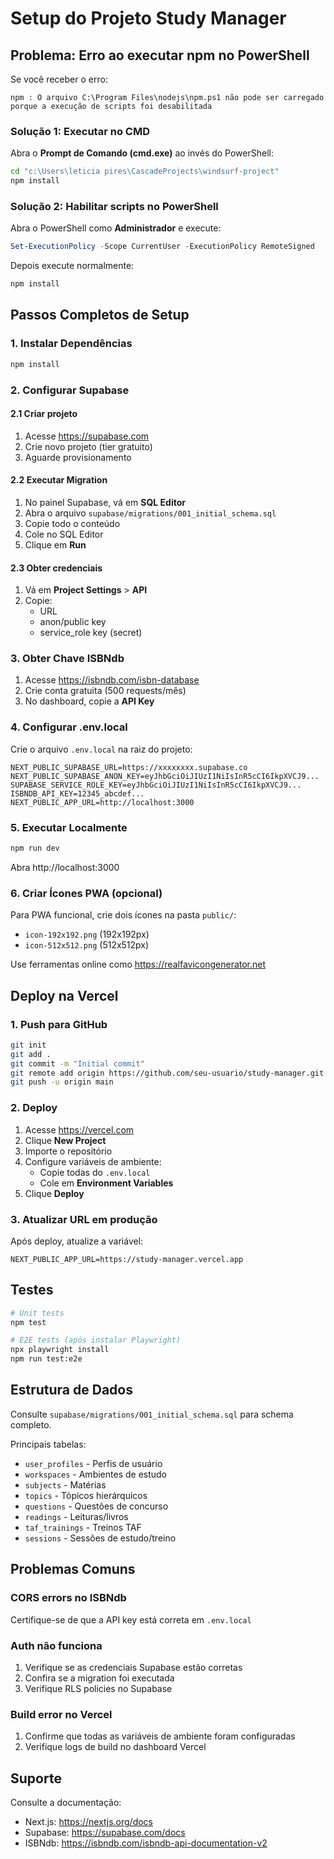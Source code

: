 # Setup do Projeto Study Manager

## Problema: Erro ao executar npm no PowerShell

Se você receber o erro:
```
npm : O arquivo C:\Program Files\nodejs\npm.ps1 não pode ser carregado porque a execução de scripts foi desabilitada
```

### Solução 1: Executar no CMD
Abra o **Prompt de Comando (cmd.exe)** ao invés do PowerShell:

```bash
cd "c:\Users\leticia pires\CascadeProjects\windsurf-project"
npm install
```

### Solução 2: Habilitar scripts no PowerShell
Abra o PowerShell como **Administrador** e execute:

```powershell
Set-ExecutionPolicy -Scope CurrentUser -ExecutionPolicy RemoteSigned
```

Depois execute normalmente:
```bash
npm install
```

## Passos Completos de Setup

### 1. Instalar Dependências

```bash
npm install
```

### 2. Configurar Supabase

#### 2.1 Criar projeto
1. Acesse https://supabase.com
2. Crie novo projeto (tier gratuito)
3. Aguarde provisionamento

#### 2.2 Executar Migration
1. No painel Supabase, vá em **SQL Editor**
2. Abra o arquivo `supabase/migrations/001_initial_schema.sql`
3. Copie todo o conteúdo
4. Cole no SQL Editor
5. Clique em **Run**

#### 2.3 Obter credenciais
1. Vá em **Project Settings** > **API**
2. Copie:
   - URL
   - anon/public key
   - service_role key (secret)

### 3. Obter Chave ISBNdb

1. Acesse https://isbndb.com/isbn-database
2. Crie conta gratuita (500 requests/mês)
3. No dashboard, copie a **API Key**

### 4. Configurar .env.local

Crie o arquivo `.env.local` na raiz do projeto:

```env
NEXT_PUBLIC_SUPABASE_URL=https://xxxxxxxx.supabase.co
NEXT_PUBLIC_SUPABASE_ANON_KEY=eyJhbGciOiJIUzI1NiIsInR5cCI6IkpXVCJ9...
SUPABASE_SERVICE_ROLE_KEY=eyJhbGciOiJIUzI1NiIsInR5cCI6IkpXVCJ9...
ISBNDB_API_KEY=12345_abcdef...
NEXT_PUBLIC_APP_URL=http://localhost:3000
```

### 5. Executar Localmente

```bash
npm run dev
```

Abra http://localhost:3000

### 6. Criar Ícones PWA (opcional)

Para PWA funcional, crie dois ícones na pasta `public/`:
- `icon-192x192.png` (192x192px)
- `icon-512x512.png` (512x512px)

Use ferramentas online como https://realfavicongenerator.net

## Deploy na Vercel

### 1. Push para GitHub

```bash
git init
git add .
git commit -m "Initial commit"
git remote add origin https://github.com/seu-usuario/study-manager.git
git push -u origin main
```

### 2. Deploy

1. Acesse https://vercel.com
2. Clique **New Project**
3. Importe o repositório
4. Configure variáveis de ambiente:
   - Copie todas do `.env.local`
   - Cole em **Environment Variables**
5. Clique **Deploy**

### 3. Atualizar URL em produção

Após deploy, atualize a variável:
```
NEXT_PUBLIC_APP_URL=https://study-manager.vercel.app
```

## Testes

```bash
# Unit tests
npm test

# E2E tests (após instalar Playwright)
npx playwright install
npm run test:e2e
```

## Estrutura de Dados

Consulte `supabase/migrations/001_initial_schema.sql` para schema completo.

Principais tabelas:
- `user_profiles` - Perfis de usuário
- `workspaces` - Ambientes de estudo
- `subjects` - Matérias
- `topics` - Tópicos hierárquicos
- `questions` - Questões de concurso
- `readings` - Leituras/livros
- `taf_trainings` - Treinos TAF
- `sessions` - Sessões de estudo/treino

## Problemas Comuns

### CORS errors no ISBNdb
Certifique-se de que a API key está correta em `.env.local`

### Auth não funciona
1. Verifique se as credenciais Supabase estão corretas
2. Confira se a migration foi executada
3. Verifique RLS policies no Supabase

### Build error no Vercel
1. Confirme que todas as variáveis de ambiente foram configuradas
2. Verifique logs de build no dashboard Vercel

## Suporte

Consulte a documentação:
- Next.js: https://nextjs.org/docs
- Supabase: https://supabase.com/docs
- ISBNdb: https://isbndb.com/isbndb-api-documentation-v2
